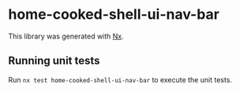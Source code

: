 # home-cooked-shell-ui-nav-bar

This library was generated with [Nx](https://nx.dev).

## Running unit tests

Run `nx test home-cooked-shell-ui-nav-bar` to execute the unit tests.
